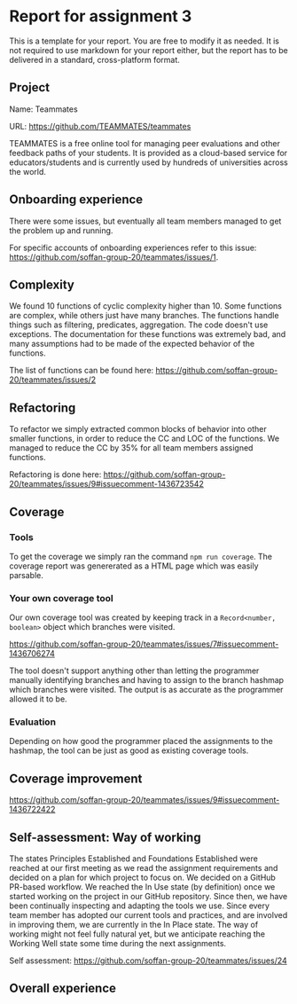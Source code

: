 # Report for assignment 3

This is a template for your report. You are free to modify it as needed.
It is not required to use markdown for your report either, but the report
has to be delivered in a standard, cross-platform format.

## Project

Name: Teammates

URL: https://github.com/TEAMMATES/teammates

TEAMMATES is a free online tool for managing peer evaluations and other feedback paths of your students. It is provided as a cloud-based service for educators/students and is currently used by hundreds of universities across the world.

## Onboarding experience

There were some issues, but eventually all team members managed to get the problem up and running.

For specific accounts of onboarding experiences refer to this issue: https://github.com/soffan-group-20/teammates/issues/1.

## Complexity

<!-- 1. What are your results for ten complex functions?
   * Did all methods (tools vs. manual count) get the same result?
   * Are the results clear?
2. Are the functions just complex, or also long?
3. What is the purpose of the functions?
4. Are exceptions taken into account in the given measurements?
5. Is the documentation clear w.r.t. all the possible outcomes? -->

We found 10 functions of cyclic complexity higher than 10. Some functions are complex, while others just have many branches. The functions handle things such as filtering, predicates, aggregation. The code doesn't use exceptions. The documentation for these functions was extremely bad, and many assumptions had to be made of the expected behavior of the functions.

The list of functions can be found here: https://github.com/soffan-group-20/teammates/issues/2

## Refactoring

<!-- Plan for refactoring complex code:

Estimated impact of refactoring (lower CC, but other drawbacks?).

Carried out refactoring (optional, P+):

git diff ... -->

To refactor we simply extracted common blocks of behavior into other smaller functions, in order to reduce the CC and LOC of the functions. We managed to reduce the CC by 35% for all team members assigned functions.

Refactoring is done here: https://github.com/soffan-group-20/teammates/issues/9#issuecomment-1436723542

## Coverage

### Tools

<!-- Document your experience in using a "new"/different coverage tool.

How well was the tool documented? Was it possible/easy/difficult to
integrate it with your build environment? -->

To get the coverage we simply ran the command `npm run coverage`. The coverage report was genererated as a HTML page which was easily parsable.

### Your own coverage tool

<!-- Show a patch (or link to a branch) that shows the instrumented code to
gather coverage measurements.

The patch is probably too long to be copied here, so please add
the git command that is used to obtain the patch instead:

git diff ... -->

Our own coverage tool was created by keeping track in a `Record<number, boolean>` object which branches were visited.

https://github.com/soffan-group-20/teammates/issues/7#issuecomment-1436706274

<!-- What kinds of constructs does your tool support, and how accurate is
its output? -->

The tool doesn't support anything other than letting the programmer manually identifying branches and having to assign to the branch hashmap which branches were visited. The output is as accurate as the programmer allowed it to be.

### Evaluation

<!-- 1. How detailed is your coverage measurement?

2. What are the limitations of your own tool?

3. Are the results of your tool consistent with existing coverage tools? -->

Depending on how good the programmer placed the assignments to the hashmap, the tool can be just as good as existing coverage tools.

## Coverage improvement

<!-- Show the comments that describe the requirements for the coverage.
Report of old coverage: [link]
Report of new coverage: [link]
Test cases added:
git diff ...
Number of test cases added: two per team member (P) or at least four (P+). -->

https://github.com/soffan-group-20/teammates/issues/9#issuecomment-1436722422

## Self-assessment: Way of working

<!-- Current state according to the Essence standard: ...
Was the self-assessment unanimous? Any doubts about certain items?
How have you improved so far?
Where is potential for improvement? -->

The states Principles Established and Foundations Established were reached at our first meeting as we read the assignment requirements and decided on a plan for which project to focus on. We decided on a GitHub PR-based workflow. We reached the In Use state (by definition) once we started working on the project in our GitHub repository. Since then, we have been continually inspecting and adapting the tools we use. Since every team member has adopted our current tools and practices, and are involved in improving them, we are currently in the In Place state. The way of working might not feel fully natural yet, but we anticipate reaching the Working Well state some time during the next assignments.

Self assessment: https://github.com/soffan-group-20/teammates/issues/24

## Overall experience

<!-- What are your main take-aways from this project? What did you learn?

Is there something special you want to mention here? -->
